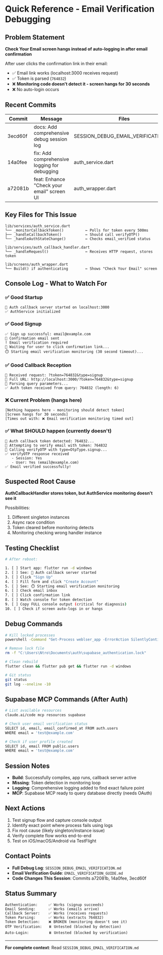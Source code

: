 # Quick Reference - Email Verification Debugging

## Problem Statement
**Check Your Email screen hangs instead of auto-logging in after email confirmation**

After user clicks the confirmation link in their email:
- ✅ Email link works (localhost:3000 receives request)
- ✅ Token is parsed (`764832`)
- ❌ **Monitoring code doesn't detect it - screen hangs for 30 seconds**
- ❌ No auto-login occurs

## Recent Commits

| Commit | Message | Files |
|--------|---------|-------|
| 3ecd60f | docs: Add comprehensive debug session log | SESSION_DEBUG_EMAIL_VERIFICATION.md |
| 14a0fee | fix: Add comprehensive logging for debugging | auth_service.dart |
| a72081b | feat: Enhance "Check your email" screen UI | auth_wrapper.dart |

## Key Files for This Issue

```
lib/services/auth_service.dart
└── _monitorCallbackToken()          ← Polls for token every 500ms
├── _handleCallbackToken()           ← Should call verifyOTP()
└── _handleAuthStateChange()         ← Checks email_verified status

lib/services/auth_callback_handler.dart
└── _handleRequest()                 ← Receives HTTP request, stores token

lib/screens/auth_wrapper.dart
└── Build() if authenticating        ← Shows "Check Your Email" screen
```

## Console Log - What to Watch For

### ✅ Good Startup
```
🔐 Auth callback server started on localhost:3000
✅ AuthService initialized
```

### ✅ Good Signup
```
✅ Sign up successful: email@example.com
📧 Confirmation email sent
! Email verification required
📧 Waiting for user to click confirmation link...
⏱️ Starting email verification monitoring (30 second timeout)...
```

### ✅ Good Callback Reception
```
📨 Received request: ?token=764832&type=signup
📨 Full URL: http://localhost:3000/?token=764832&type=signup
📨 Parsing query parameters...
✅ Auth token received from query: 764832 (length: 6)
```

### ❌ Current Problem (hangs here)
```
[Nothing happens here - monitoring should detect token]
[Screen hangs for 30 seconds]
[Times out with: ❌ Email verification monitoring timed out]
```

### ✅ What SHOULD happen (currently doesn't)
```
🎉 Auth callback token detected: 764832...
🔑 Attempting to verify email with token: 764832
📍 Calling verifyOTP with type=OtpType.signup...
✅ verifyOTP response received
   - Session: Yes
   - User: Yes (email@example.com)
✅ Email verified successfully!
```

## Suspected Root Cause

**AuthCallbackHandler stores token, but AuthService monitoring doesn't see it**

Possibilities:
1. Different singleton instances
2. Async race condition
3. Token cleared before monitoring detects
4. Monitoring checking wrong handler instance

## Testing Checklist

```bash
# After reboot:

1. [ ] Start app: flutter run -d windows
2. [ ] See: 🔐 Auth callback server started
3. [ ] Click "Sign Up"
4. [ ] Fill form and click "Create Account"
5. [ ] See: ⏱️ Starting email verification monitoring
6. [ ] Check email inbox
7. [ ] Click confirmation link
8. [ ] Watch console for token detection
9. [ ] Copy FULL console output (critical for diagnosis)
10. [ ] Check if screen auto-logs in or hangs
```

## Debug Commands

```bash
# Kill locked processes
powershell -Command "Get-Process weblser_app -ErrorAction SilentlyContinue | Stop-Process -Force"

# Remove lock file
rm -f "C:\Users\Ntro\Documents\auth\supabase_authentication.lock"

# Clean rebuild
flutter clean && flutter pub get && flutter run -d windows

# Git status
git status
git log --oneline -10
```

## Supabase MCP Commands (After Auth)

```bash
# List available resources
claude.ai/code mcp resources supabase

# Check user email verification status
SELECT id, email, email_confirmed_at FROM auth.users
WHERE email = 'test@example.com'

# Check if user profile created
SELECT id, email FROM public.users
WHERE email = 'test@example.com'
```

## Session Notes

- **Build**: Successfully compiles, app runs, callback server active
- **Missing**: Token detection in monitoring loop
- **Logging**: Comprehensive logging added to find exact failure point
- **MCP**: Supabase MCP ready to query database directly (needs OAuth)

## Next Actions

1. Test signup flow and capture console output
2. Identify exact point where process fails using logs
3. Fix root cause (likely singleton/instance issue)
4. Verify complete flow works end-to-end
5. Test on iOS/macOS/Android via TestFlight

## Contact Points

- **Full Debug Log**: `SESSION_DEBUG_EMAIL_VERIFICATION.md`
- **Email Verification Guide**: `EMAIL_VERIFICATION_GUIDE.md`
- **Code Changes This Session**: Commits a72081b, 14a0fee, 3ecd60f

## Status Summary

```
Authentication:     ✅ Works (signup succeeds)
Email Sending:      ✅ Works (emails arrive)
Callback Server:    ✅ Works (receives requests)
Token Parsing:      ✅ Works (extracts 764832)
Token Detection:    ❌ BROKEN (monitoring doesn't see it)
OTP Verification:   ⏸️ Untested (blocked by detection)
Auto-Login:         ⏸️ Untested (blocked by verification)
```

---

**For complete context**: Read `SESSION_DEBUG_EMAIL_VERIFICATION.md`
